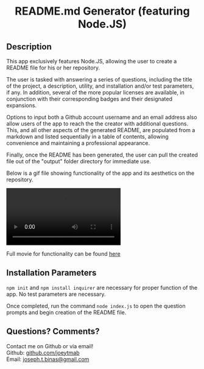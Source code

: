 <h1 align="center">README.md Generator (featuring Node.JS)</h1>

## Description

This app exclusively features Node.JS, allowing the user to create a README file for his or her repository.

The user is tasked with answering a series of questions, including the title of the project, a description, utility, and installation and/or test parameters, if any. In addition, several of the more popular licenses are available, in conjunction with their corresponding badges and their designated expansions.

Options to input both a Github account username and an email address also allow users of the app to reach the the creator with additional questions. This, and all other aspects of the generated README, are populated from a markdown and listed sequentially in a table of contents, allowing convenience and maintaining a professional appearance.

Finally, once the README has been generated, the user can pull the created file out of the "output" folder directory for immediate use.

Below is a gif file showing functionality of the app and its aesthetics on the repository.

![README Generator](./utils/readme-generator-gif.mp4)

Full movie for functionality can be found [here](./utils/readme-generator-functionality.mp4)

## Installation Parameters

`npm init` and `npm install inquirer` are necessary for proper function of the app. No test parameters are necessary.

Once completed, run the command `node index.js` to open the question prompts and begin creation of the README file.

## Questions? Comments?

Contact me on Github or via email! </br>
Github: [github.com/joeytmab](github.com/joeytmab) </br>
Email: [joseph.t.binas@gmail.com](joseph.t.binas@gmail.com)

